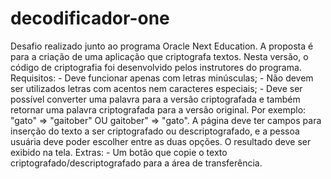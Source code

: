 # decodificador-one
Desafio realizado junto ao programa Oracle Next Education. A proposta é para a criação de uma aplicação que criptografa textos. Nesta versão, o código de criptografia foi desenvolvido pelos instrutores do programa.  Requisitos: - Deve funcionar apenas com letras minúsculas; - Não devem ser utilizados letras com acentos nem caracteres especiais; - Deve ser possível converter uma palavra para a versão criptografada e também retornar uma palavra criptografada para a versão original. Por exemplo: "gato" => "gaitober" OU gaitober" => "gato".  A página deve ter campos para inserção do texto a ser criptografado ou descriptografado, e a pessoa usuária deve poder escolher entre as duas opções. O resultado deve ser exibido na tela.  Extras: - Um botão que copie o texto criptografado/descriptografado para a área de transferência.
